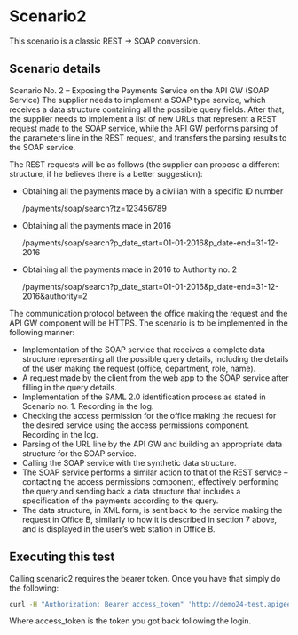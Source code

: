 # Scenario2
This scenario is a classic REST -> SOAP conversion.

## Scenario details
Scenario No. 2 – Exposing the Payments Service on the API GW (SOAP Service)
The supplier needs to implement a SOAP type service, which receives a data structure containing all the possible query fields. After that, the supplier needs to implement a list of new URLs that represent a REST request made to the SOAP service, while the API GW performs parsing of the parameters line in the REST request, and transfers the parsing results to the SOAP service. 

The REST requests will be as follows (the supplier can propose a different structure, if he believes there is a better suggestion):
- Obtaining all the payments made by a civilian with a specific ID number

  /payments/soap/search?tz=123456789

- Obtaining all the payments made in 2016

  /payments/soap/search?p_date_start=01-01-2016&p_date-end=31-12-2016

- Obtaining all the payments made in 2016 to Authority no. 2

  /payments/soap/search?p_date_start=01-01-2016&p_date-end=31-12-2016&authority=2


The communication protocol between the office making the request and the API GW component will be HTTPS. The scenario is to be implemented in the following manner:
- Implementation of the SOAP service that receives a complete data structure representing all the possible query details, including the details of the user making the request (office, department, role, name).
- A request made by the client from the web app to the SOAP service after filling in the query details.
- Implementation of the SAML 2.0 identification process as stated in Scenario no. 1. Recording in the log. 
- Checking the access permission for the office making the request for the desired service using the access permissions component. Recording in the log. 
- Parsing of the URL line by the API GW and building an appropriate data structure for the SOAP service. 
- Calling the SOAP service with the synthetic data structure.
- The SOAP service performs a similar action to that of the REST service – contacting the access permissions component, effectively performing the query and sending back a data structure that includes a specification of the payments according to the query.
- The data structure, in XML form, is sent back to the service making the request in Office B, similarly to how it is described in section 7 above, and is displayed in the user’s web station in Office B.

## Executing this test
Calling scenario2 requires the bearer token. Once you have that simply do the following:

```bash
curl -H "Authorization: Bearer access_token" 'http://demo24-test.apigee.net/scenario2/payments?p_date_start=01-01-2016&p_date-end=31-12-2016&authority=9'

```

Where access_token is the token you got back following the login.
